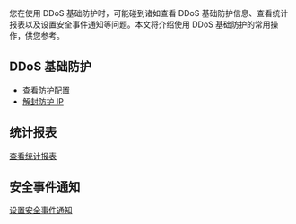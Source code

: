 您在使用 DDoS 基础防护时，可能碰到诸如查看 DDoS 基础防护信息、查看统计报表以及设置安全事件通知等问题。本文将介绍使用 DDoS 基础防护的常用操作，供您参考。
## DDoS 基础防护

- [查看防护配置]()
- [解封防护 IP]()

## 统计报表
[查看统计报表]()


## 安全事件通知
[设置安全事件通知]()